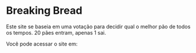 # Breaking Bread

Este site se baseia em uma votação para decidir qual o melhor pão de todos os tempos.
20 pães entram, apenas 1 sai.


Você pode acessar o site em: <a href=""> </a>